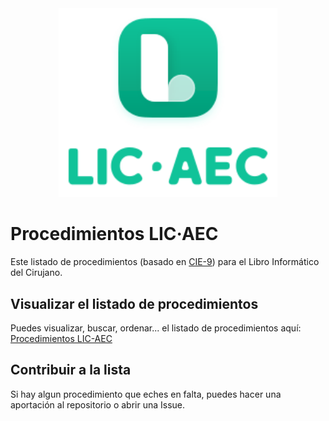 <div align="center">
	<div>
		<img width="350" src="media/logo.svg" alt="LIC-AEC">
	</div>
</div>

Procedimientos LIC·AEC
=============

Este listado de procedimientos (basado en [CIE-9](https://eciemaps.mscbs.gob.es/ecieMaps/browser/index_9_mc.html)) para el Libro Informático del Cirujano.

## Visualizar el listado de procedimientos
Puedes visualizar, buscar, ordenar... el listado de procedimientos aquí: [Procedimientos LIC-AEC](https://badia.me/json-viewer/licaec)

## Contribuir a la lista
Si hay algun procedimiento que eches en falta, puedes hacer una aportación al repositorio o abrir una Issue.